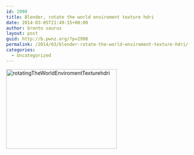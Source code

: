```yaml
---
id: 2998
title: Blender, rotate the world enviroment texture hdri
date: 2014-03-05T21:49:15+00:00
author: bronto saurus
layout: post
guid: http://b.pwnz.org/?p=2998
permalink: /2014/03/blender-rotate-the-world-enviroment-texture-hdri/
categories:
  - Uncategorized
---
```

[<img src="http://b.pwnz.org/wp-content/uploads/2014/03/rotatingTheWorldEnviromentTexturehdri-300x216.png" alt="rotatingTheWorldEnviromentTexturehdri" width="300" height="216" class="alignleft size-medium wp-image-2999" srcset="http://b.pwnz.org/wp-content/uploads/2014/03/rotatingTheWorldEnviromentTexturehdri-300x216.png 300w, http://b.pwnz.org/wp-content/uploads/2014/03/rotatingTheWorldEnviromentTexturehdri-1024x739.png 1024w, http://b.pwnz.org/wp-content/uploads/2014/03/rotatingTheWorldEnviromentTexturehdri-624x450.png 624w, http://b.pwnz.org/wp-content/uploads/2014/03/rotatingTheWorldEnviromentTexturehdri.png 1118w" sizes="(max-width: 300px) 100vw, 300px" />](http://b.pwnz.org/wp-content/uploads/2014/03/rotatingTheWorldEnviromentTexturehdri.png)